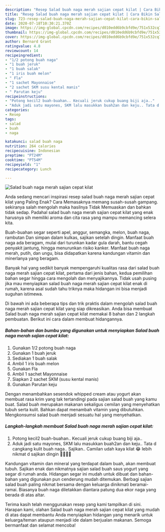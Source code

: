 ```yaml
---
description: "Resep Salad buah naga merah sajian cepat kilat | Cara Bikin Salad buah naga merah sajian cepat kilat Yang Bisa Manjain Lidah"
title: "Resep Salad buah naga merah sajian cepat kilat | Cara Bikin Salad buah naga merah sajian cepat kilat Yang Bisa Manjain Lidah"
slug: 723-resep-salad-buah-naga-merah-sajian-cepat-kilat-cara-bikin-salad-buah-naga-merah-sajian-cepat-kilat-yang-bisa-manjain-lidah
date: 2020-07-18T10:30:21.370Z
image: https://img-global.cpcdn.com/recipes/d010edd6b9cbfd9e/751x532cq70/salad-buah-naga-merah-sajian-cepat-kilat-foto-resep-utama.jpg
thumbnail: https://img-global.cpcdn.com/recipes/d010edd6b9cbfd9e/751x532cq70/salad-buah-naga-merah-sajian-cepat-kilat-foto-resep-utama.jpg
cover: https://img-global.cpcdn.com/recipes/d010edd6b9cbfd9e/751x532cq70/salad-buah-naga-merah-sajian-cepat-kilat-foto-resep-utama.jpg
author: Bernard Grant
ratingvalue: 4.8
reviewcount: 14
recipeingredient:
- "1/2 potong buah naga"
- "1 buah jeruk"
- "1 buah salak"
- "1 iris buah melon"
- " Fla"
- "1 sachet Mayonnaise"
- "2 sachet SKM susu kental manis"
- " Parutan keju"
recipeinstructions:
- "Potong kecil2 buah-buahan.. Kecuali jeruk cukup buang biji aja.."
- "Aduk jadi satu mayones, SKM lalu masukkan buah2an dan keju.. Tata d cangkang kulit buah naga.. Sajikan.. Camilan udah kaya kilat 😂 lebih nikmat d sajikan dingin 🤤🤤🤤🤤"
categories:
- Resep
tags:
- salad
- buah
- naga

katakunci: salad buah naga 
nutrition: 264 calories
recipecuisine: Indonesian
preptime: "PT24M"
cooktime: "PT54M"
recipeyield: "1"
recipecategory: Lunch

---
```



![Salad buah naga merah sajian cepat kilat](https://img-global.cpcdn.com/recipes/d010edd6b9cbfd9e/751x532cq70/salad-buah-naga-merah-sajian-cepat-kilat-foto-resep-utama.jpg)

Anda sedang mencari inspirasi resep salad buah naga merah sajian cepat kilat yang Paling Enak? Cara Memasaknya memang susah-susah gampang. sekiranya salah mengolah maka hasilnya Tidak Memuaskan dan bahkan tidak sedap. Padahal salad buah naga merah sajian cepat kilat yang enak harusnya sih memiliki aroma dan cita rasa yang mampu memancing selera kita.

Buah-buahan segar seperti apel, anggur, semangka, melon, buah naga, rambutan Dan simpan dalam kulkas, sajikan setelah dingin. Manfaat buah naga ada beragam, mulai dari turunkan kadar gula darah, bantu cegah penyakit jantung, hingga menurunkan risiko kanker. Manfaat buah naga merah, putih, dan ungu, bisa didapatkan karena kandungan vitamin dan minerlanya yang beragam.

Banyak hal yang sedikit banyak mempengaruhi kualitas rasa dari salad buah naga merah sajian cepat kilat, pertama dari jenis bahan, kedua pemilihan bahan segar hingga cara mengolah dan menyajikannya. Tidak usah pusing jika mau menyiapkan salad buah naga merah sajian cepat kilat enak di rumah, karena asal sudah tahu triknya maka hidangan ini bisa menjadi suguhan istimewa.


Di bawah ini ada beberapa tips dan trik praktis dalam mengolah salad buah naga merah sajian cepat kilat yang siap dikreasikan. Anda bisa membuat Salad buah naga merah sajian cepat kilat memakai 8 bahan dan 2 langkah pembuatan. Berikut ini cara dalam membuat hidangannya.

<!--inarticleads1-->

##### Bahan-bahan dan bumbu yang digunakan untuk menyiapkan Salad buah naga merah sajian cepat kilat:

1. Gunakan 1/2 potong buah naga
1. Gunakan 1 buah jeruk
1. Sediakan 1 buah salak
1. Ambil 1 iris buah melon
1. Gunakan  Fla
1. Ambil 1 sachet Mayonnaise
1. Siapkan 2 sachet SKM (susu kental manis)
1. Gunakan  Parutan keju


Dengan menambahkan sesendok whipped cream atau yogurt akan membuat rasa krim yang tak tertandingi pada sajian salad buah yang kamu buat. Salad buah merupakan makanan sekaligus cemilan yang menyehatkan tubuh serta kulit. Bahkan dapat menambah vitamin yang dibutuhkan. Mengkonsumsi salad buah menjadi sesuatu hal yang menyehatkan. 

<!--inarticleads2-->

##### Langkah-langkah membuat Salad buah naga merah sajian cepat kilat:

1. Potong kecil2 buah-buahan.. Kecuali jeruk cukup buang biji aja..
1. Aduk jadi satu mayones, SKM lalu masukkan buah2an dan keju.. Tata d cangkang kulit buah naga.. Sajikan.. Camilan udah kaya kilat 😂 lebih nikmat d sajikan dingin 🤤🤤🤤🤤


Kandungan vitamin dan mineral yang terdapat dalam buah, akan membuat tubuh. Sajikan enak dan nikmatnya sajian salad buah saus yogurt yang segar di rumah anda. Hidangan segar ini mudah untuk dibuat dan bahan-bahan yang digunakan pun cenderung mudah ditemukan. Berbagi sajian salad buah paling nikmat bersama dengan keluarga dinikmati beramai-ramai. Biasanya buah naga diletakkan diantara patung dua ekor naga yang berada di atas altar. 

Terima kasih telah menggunakan resep yang kami tampilkan di sini. Harapan kami, olahan Salad buah naga merah sajian cepat kilat yang mudah di atas dapat membantu Anda menyiapkan hidangan yang menarik untuk keluarga/teman ataupun menjadi ide dalam berjualan makanan. Semoga bermanfaat dan selamat mencoba!
